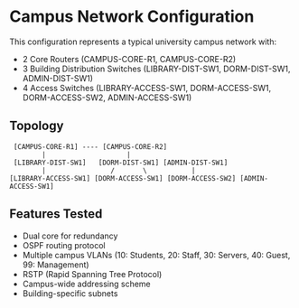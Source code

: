 # Campus Network Configuration

This configuration represents a typical university campus network with:
- 2 Core Routers (CAMPUS-CORE-R1, CAMPUS-CORE-R2)
- 3 Building Distribution Switches (LIBRARY-DIST-SW1, DORM-DIST-SW1, ADMIN-DIST-SW1)
- 4 Access Switches (LIBRARY-ACCESS-SW1, DORM-ACCESS-SW1, DORM-ACCESS-SW2, ADMIN-ACCESS-SW1)

## Topology
```
 [CAMPUS-CORE-R1] ---- [CAMPUS-CORE-R2]
        |                    |
 [LIBRARY-DIST-SW1]   [DORM-DIST-SW1] [ADMIN-DIST-SW1]
        |                /       \           |
[LIBRARY-ACCESS-SW1] [DORM-ACCESS-SW1] [DORM-ACCESS-SW2] [ADMIN-ACCESS-SW1]
```

## Features Tested
- Dual core for redundancy
- OSPF routing protocol
- Multiple campus VLANs (10: Students, 20: Staff, 30: Servers, 40: Guest, 99: Management)
- RSTP (Rapid Spanning Tree Protocol)
- Campus-wide addressing scheme
- Building-specific subnets